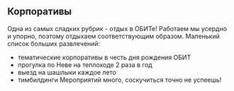 ## Корпоративы

Одна из самых сладких рубрик - отдых в ОБИТе!
Работаем мы усердно и упорно, поэтому отдыхаем соответствующим образом.
Маленький список больших развлечений:
- тематические корпоративы в честь дня рождения ОБИТ
- прогулка по Неве на теплоходе 2 раза в год
- выезд на шашлыки каждое лето
- тимбилдинги
Мероприятий много, соскучиться точно не успеешь!